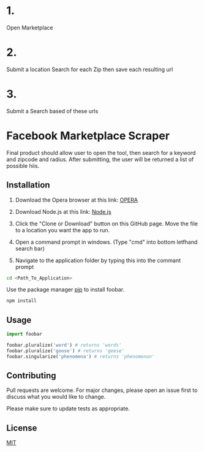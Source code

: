 # 1.
Open Marketplace 

# 2.
Submit a location Search for each Zip then save each resulting url 

# 3.
Submit a Search based of these urls

# Facebook Marketplace Scraper

Final product should allow user to open the tool, then search for a keyword and zipcode and radius.
  After submitting, the user will be returned a list of possible hiis.

## Installation

1. Download the Opera browser at this link: [OPERA](https://www.opera.com/computer/thanks?ni=stable&os=windows)

2. Download Node.js at this link: [Node.js](https://nodejs.org/dist/v12.13.1/node-v12.13.1-x64.msi)

3. Click the "Clone or Download" button on this GitHub page. Move the file to a location you want the app to run. 

4. Open a command prompt in windows. (Type "cmd" into bottom letfhand search bar)

5. Navigate to the application folder by typing this into the commant prompt
```bash
cd <Path_To_Application>
```

Use the package manager [pip](https://pip.pypa.io/en/stable/) to install foobar.

```bash
npm install
```

## Usage

```python
import foobar

foobar.pluralize('word') # returns 'words'
foobar.pluralize('goose') # returns 'geese'
foobar.singularize('phenomena') # returns 'phenomenon'
```

## Contributing
Pull requests are welcome. For major changes, please open an issue first to discuss what you would like to change.

Please make sure to update tests as appropriate.

## License
[MIT](https://choosealicense.com/licenses/mit/)
